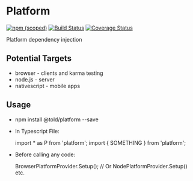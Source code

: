 # Platform

[![npm (scoped)](https://img.shields.io/npm/v/@told/platform.svg)](https://www.npmjs.com/package/@told/platform)
[![Build Status](https://travis-ci.org/toldsoftware/platform.svg?branch=master)](https://travis-ci.org/toldsoftware/platform)
[![Coverage Status](https://coveralls.io/repos/github/toldsoftware/platform/badge.svg)](https://coveralls.io/github/toldsoftware/platform)

Platform dependency injection

## Potential Targets

- browser - clients and karma testing
- node.js - server
- nativescript - mobile apps

## Usage

- npm install @told/platform --save

- In Typescript File:

    import * as P from 'platform';
    import { SOMETHING } from 'platform';

- Before calling any code:

    BrowserPlatformProvider.Setup(); // Or NodePlatformProvider.Setup() etc.